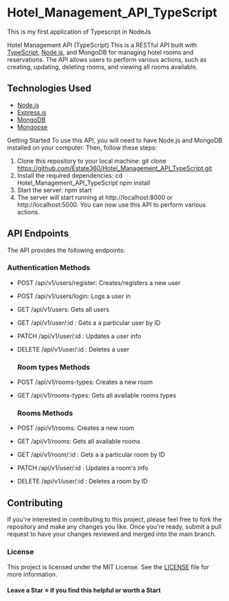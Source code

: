 # Hotel_Management_API_TypeScript
This is my first application of Typescript in NodeJs

Hotel Management API (TypeScript)
This is a RESTful API built with [TypeScript](https://www.typescriptlang.org/), [Node.js](https://nodejs.org/en/), and MongoDB for managing hotel rooms and reservations. The API allows users to perform various actions, such as creating, updating, deleting rooms, and viewing all rooms available.

## Technologies Used

- [Node.js](https://nodejs.org/en/)
- [Express.js](https://expressjs.com/)
- [MongoDB](https://www.mongodb.com/)
- [Mongoose](https://mongoosejs.com/)

Getting Started
To use this API, you will need to have Node.js and MongoDB installed on your computer. Then, follow these steps:
1. Clone this repository to your local machine:
git clone https://github.com/Estate360/Hotel_Management_API_TypeScript.git
2. Install the required dependencies:
cd Hotel_Management_API_TypeScript
npm install
3. Start the server:
npm start
4. The server will start running at http://localhost:8000 or http://localhost:5000. You can now use this API to perform various actions.

## API Endpoints

The API provides the following endpoints:
### Authentication Methods
- POST /api/v1/users/register:
  Creates/registers a new user
- POST /api/v1/users/login:
  Logs a user in
- GET /api/v1/users:
  Gets all users
- GET /api/v1/user/:id :
  Gets a a particular user by ID
- PATCH /api/v1/user/:id :
  Updates a user info
- DELETE /api/v1/user/:id :
  Deletes a user

  ### Room types Methods
- POST /api/v1/rooms-types:
  Creates a new room
- GET /api/v1/rooms-types:
  Gets all available rooms types

  ### Rooms Methods
- POST /api/v1/rooms:
  Creates a new room
- GET /api/v1/rooms:
  Gets all available rooms
- GET /api/v1/room/:id :
  Gets a a particular room by ID
- PATCH /api/v1/user/:id :
  Updates a room's info
- DELETE /api/v1/user/:id :
  Deletes a room by ID

## Contributing

If you're interested in contributing to this project, please feel free to fork the repository and make any changes you like. Once you're ready, submit a pull request to have your changes reviewed and merged into the main branch.

### License

This project is licensed under the MIT License. See the [LICENSE](https://opensource.org/licenses/MIT) file for more information.

#### Leave a Star ⭐️ if you find this helpful or worth a Start